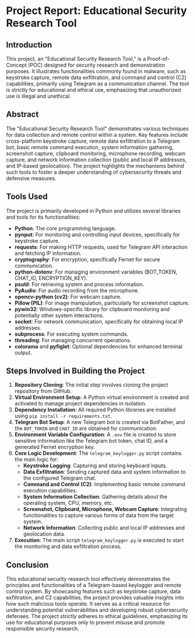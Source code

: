# Project Report: Educational Security Research Tool

## Introduction

This project, an "Educational Security Research Tool," is a Proof-of-Concept (POC) designed for security research and demonstration purposes. It illustrates functionalities commonly found in malware, such as keystroke capture, remote data exfiltration, and command and control (C2) capabilities, primarily using Telegram as a communication channel. The tool is strictly for educational and ethical use, emphasizing that unauthorized use is illegal and unethical.

## Abstract

The "Educational Security Research Tool" demonstrates various techniques for data collection and remote control within a system. Key features include cross-platform keystroke capture, remote data exfiltration to a Telegram bot, basic remote command execution, system information gathering, screenshot capture, clipboard monitoring, microphone recording, webcam capture, and network information collection (public and local IP addresses, and IP-based geolocation). The project highlights the mechanisms behind such tools to foster a deeper understanding of cybersecurity threats and defensive measures.

## Tools Used

The project is primarily developed in Python and utilizes several libraries and tools for its functionalities:

*   **Python**: The core programming language.
*   **pynput**: For monitoring and controlling input devices, specifically for keystroke capture.
*   **requests**: For making HTTP requests, used for Telegram API interaction and fetching IP information.
*   **cryptography**: For encryption, specifically Fernet for secure communication.
*   **python-dotenv**: For managing environment variables (BOT_TOKEN, CHAT_ID, ENCRYPTION_KEY).
*   **psutil**: For retrieving system and process information.
*   **PyAudio**: For audio recording from the microphone.
*   **opencv-python (cv2)**: For webcam capture.
*   **Pillow (PIL)**: For image manipulation, particularly for screenshot capture.
*   **pywin32**: Windows-specific library for clipboard monitoring and potentially other system interactions.
*   **socket**: For network communication, specifically for obtaining local IP addresses.
*   **subprocess**: For executing system commands.
*   **threading**: For managing concurrent operations.
*   **colorama** and **pyfiglet**: Optional dependencies for enhanced terminal output.

## Steps Involved in Building the Project

1.  **Repository Cloning**: The initial step involves cloning the project repository from GitHub.
2.  **Virtual Environment Setup**: A Python virtual environment is created and activated to manage project dependencies in isolation.
3.  **Dependency Installation**: All required Python libraries are installed using `pip install -r requirements.txt`.
4.  **Telegram Bot Setup**: A new Telegram bot is created via BotFather, and the `BOT_TOKEN` and `CHAT_ID` are obtained for communication.
5.  **Environment Variable Configuration**: A `.env` file is created to store sensitive information like the Telegram bot token, chat ID, and a generated Fernet encryption key.
6.  **Core Logic Development**: The `telegram_keylogger.py` script contains the main logic for:
    *   **Keystroke Logging**: Capturing and storing keyboard inputs.
    *   **Data Exfiltration**: Sending captured data and system information to the configured Telegram chat.
    *   **Command and Control (C2)**: Implementing basic remote command execution capabilities.
    *   **System Information Collection**: Gathering details about the operating system, CPU, memory, etc.
    *   **Screenshot, Clipboard, Microphone, Webcam Capture**: Integrating functionalities to capture various forms of data from the target system.
    *   **Network Information**: Collecting public and local IP addresses and geolocation data.
7.  **Execution**: The main script `telegram_keylogger.py` is executed to start the monitoring and data exfiltration process.

## Conclusion

This educational security research tool effectively demonstrates the principles and functionalities of a Telegram-based keylogger and remote control system. By showcasing features such as keystroke capture, data exfiltration, and C2 capabilities, the project provides valuable insights into how such malicious tools operate. It serves as a critical resource for understanding potential vulnerabilities and developing robust cybersecurity defenses. The project strictly adheres to ethical guidelines, emphasizing its use for educational purposes only to prevent misuse and promote responsible security research.